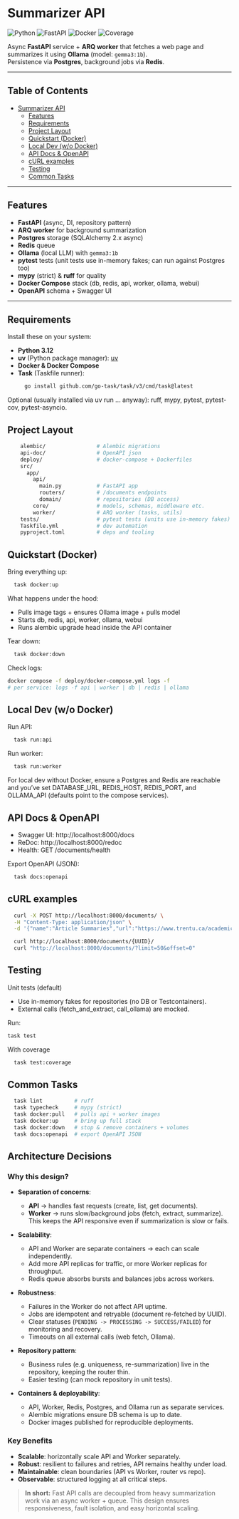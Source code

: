 # Summarizer API

![Python](https://img.shields.io/badge/python-3.12-blue.svg)
![FastAPI](https://img.shields.io/badge/FastAPI-0.116-green.svg)
![Docker](https://img.shields.io/badge/docker-ready-blue.svg)
![Coverage](https://img.shields.io/badge/coverage-100%25-brightgreen.svg)

Async **FastAPI** service + **ARQ worker** that fetches a web page and summarizes it using **Ollama** (model: `gemma3:1b`).  
Persistence via **Postgres**, background jobs via **Redis**.

---

## Table of Contents

- [Summarizer API](#summarizer-api)
  - [Features](#features)
  - [Requirements](#requirements)
  - [Project Layout](#project-layout)
  - [Quickstart (Docker)](#quickstart-docker)
  - [Local Dev (w/o Docker)](#local-dev-wo-docker)
  - [API Docs \& OpenAPI](#api-docs--openapi)
  - [cURL examples](#curl-examples)
  - [Testing](#testing)
  - [Common Tasks](#common-tasks)

---

## Features

- **FastAPI** (async, DI, repository pattern)  
- **ARQ worker** for background summarization  
- **Postgres** storage (SQLAlchemy 2.x async)  
- **Redis** queue  
- **Ollama** (local LLM) with `gemma3:1b`  
- **pytest** tests (unit tests use in-memory fakes; can run against Postgres too)  
- **mypy** (strict) & **ruff** for quality  
- **Docker Compose** stack (db, redis, api, worker, ollama, webui)  
- **OpenAPI** schema + Swagger UI  

---

## Requirements

Install these on your system:

- **Python 3.12**  
- **uv** (Python package manager): [uv](https://github.com/astral-sh/uv)  
- **Docker & Docker Compose**  
- **Task** (Taskfile runner):  
  ```bash
    go install github.com/go-task/task/v3/cmd/task@latest
  ```
Optional (usually installed via uv run ... anyway):
ruff, mypy, pytest, pytest-cov, pytest-asyncio.

## Project Layout
```bash
    alembic/                # Alembic migrations
    api-doc/                # OpenAPI json
    deploy/                 # docker-compose + Dockerfiles
    src/
      app/
        api/
          main.py           # FastAPI app
          routers/          # /documents endpoints
          domain/           # repositories (DB access)
        core/               # models, schemas, middleware etc.
        worker/             # ARQ worker (tasks, utils)
    tests/                  # pytest tests (units use in-memory fakes)
    Taskfile.yml            # dev automation
    pyproject.toml          # deps and tooling
```
## Quickstart (Docker)

Bring everything up:
```bash
  task docker:up
```

What happens under the hood:
- Pulls image tags + ensures Ollama image + pulls model
- Starts db, redis, api, worker, ollama, webui
- Runs alembic upgrade head inside the API container

Tear down:

```bash
  task docker:down
```

Check logs:
```bash
docker compose -f deploy/docker-compose.yml logs -f
# per service: logs -f api | worker | db | redis | ollama
```
## Local Dev (w/o Docker)

Run API:
```bash
  task run:api
```

Run worker:

```bash
  task run:worker
```

For local dev without Docker, ensure a Postgres and Redis are reachable and you’ve set DATABASE_URL, REDIS_HOST, REDIS_PORT, and OLLAMA_API (defaults point to the compose services).

## API Docs & OpenAPI

- Swagger UI: http://localhost:8000/docs
- ReDoc: http://localhost:8000/redoc
- Health: GET /documents/health

Export OpenAPI (JSON):

```bash
  task docs:openapi
```

## cURL examples

```bash
  curl -X POST http://localhost:8000/documents/ \
  -H "Content-Type: application/json" \
  -d '{"name":"Article Summaries","url":"https://www.trentu.ca/academicskills/how-guides/how-write-university/how-approach-any-assignment/writing-article-summaries"}'

  curl http://localhost:8000/documents/{UUID}/
  curl "http://localhost:8000/documents/?limit=50&offset=0"
```

## Testing

Unit tests (default)

- Use in-memory fakes for repositories (no DB or Testcontainers).
- External calls (fetch_and_extract, call_ollama) are mocked.

Run:
  ```bash
  task test
  ```
With coverage
```bash
  task test:coverage
```

## Common Tasks
```bash
  task lint          # ruff
  task typecheck     # mypy (strict)
  task docker:pull   # pulls api + worker images
  task docker:up     # bring up full stack
  task docker:down   # stop & remove containers + volumes
  task docs:openapi  # export OpenAPI JSON
```

## Architecture Decisions

### Why this design?
- **Separation of concerns**:  
  - **API** -> handles fast requests (create, list, get documents).  
  - **Worker** -> runs slow/background jobs (fetch, extract, summarize).  
  This keeps the API responsive even if summarization is slow or fails.

- **Scalability**:  
  - API and Worker are separate containers -> each can scale independently.  
  - Add more API replicas for traffic, or more Worker replicas for throughput.  
  - Redis queue absorbs bursts and balances jobs across workers.

- **Robustness**:  
  - Failures in the Worker do not affect API uptime.  
  - Jobs are idempotent and retryable (document re-fetched by UUID).  
  - Clear statuses (`PENDING -> PROCESSING -> SUCCESS/FAILED`) for monitoring and recovery.  
  - Timeouts on all external calls (web fetch, Ollama).

- **Repository pattern**:  
  - Business rules (e.g. uniqueness, re-summarization) live in the repository, keeping the router thin.  
  - Easier testing (can mock repository in unit tests).

- **Containers & deployability**:  
  - API, Worker, Redis, Postgres, and Ollama run as separate services.  
  - Alembic migrations ensure DB schema is up to date.  
  - Docker images published for reproducible deployments.

### Key Benefits
- **Scalable**: horizontally scale API and Worker separately.  
- **Robust**: resilient to failures and retries, API remains healthy under load.  
- **Maintainable**: clean boundaries (API vs Worker, router vs repo).  
- **Observable**: structured logging at all critical steps.

> **In short:** Fast API calls are decoupled from heavy summarization work via an async worker + queue. This design ensures responsiveness, fault isolation, and easy horizontal scaling.
